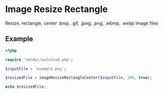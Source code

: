 # Image Resize Rectangle

Resize, rectangle, center .bmp, .gif, .jpeg, .png, .wbmp, .webp image files

## Example

```php
<?php

require 'vendor/autoload.php';

$inputFile = 'example.png';

$resizedFile = imageResizeRectangleCenter($inputFile, 100, true);

echo $resizedFile;
```

